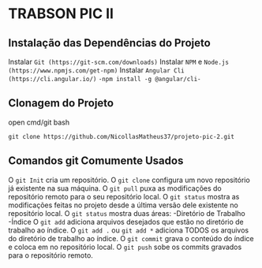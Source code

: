 # TRABSON PIC II

## Instalação das Dependências do Projeto

Instalar `Git (https://git-scm.com/downloads)`
Instalar `NPM` e `Node.js (https://www.npmjs.com/get-npm)`
Instalar `Angular Cli (https://cli.angular.io/)`
    `-npm install -g @angular/cli-`

## Clonagem do Projeto

open cmd/git bash

`git clone https://github.com/NicollasMatheus37/projeto-pic-2.git`

## Comandos git Comumente Usados

O `git Init` cria um repositório.
O `git clone` configura um novo repositório já existente na sua máquina.
O `git pull` puxa as modificações do repositório remoto para o seu repositório local.
O `git status` mostra as modificações feitas no projeto desde a última versão dele existente no repositório local. O `git status` mostra duas áreas:
    -Diretório de Trabalho
    -Índice
O `git add` adiciona arquivos desejados que estão no diretório de trabalho ao índice. O `git add .` ou `git add *` adiciona TODOS os arquivos do diretório de trabalho ao índice.
O `git commit` grava o conteúdo do índice e coloca em no repositório local.
O `git push` sobe os commits gravados para o repositório remoto.